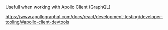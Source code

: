 Usefull when working with Apollo Client (GraphQL)

https://www.apollographql.com/docs/react/development-testing/developer-tooling/#apollo-client-devtools
